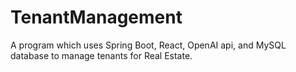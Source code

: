 # TenantManagement
A program which uses Spring Boot, React, OpenAI api, and MySQL database to manage tenants for Real Estate.
